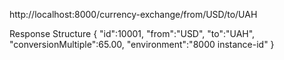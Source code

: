 http://localhost:8000/currency-exchange/from/USD/to/UAH

Response Structure
{
"id":10001,
"from":"USD",
"to":"UAH",
"conversionMultiple":65.00,
"environment":"8000 instance-id"
}